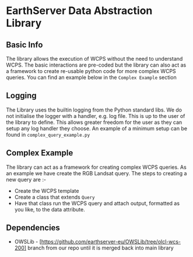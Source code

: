 # EarthServer Data Abstraction Library    



## Basic Info

The library allows the execution of WCPS without the need to understand WCPS. The basic interactions are pre-coded but the library can also act as a framework to create re-usable python code for more complex WCPS queries. You can find an example below in the `Complex Example` section

## Logging

The Library uses the builtin logging from the Python standard libs. We do not initialise the logger with a handler, e.g. log file. This is up to the user of the library to define. This allows greater freedom for the user as they can setup any log handler they choose. An example of a minimum setup can be found in `complex_query_example.py`

## Complex Example 

The library can act as a framework for creating complex WCPS queries. As an example we have create the RGB Landsat query.  The steps to creating a new query are :-

 * Create the WCPS template
 * Create a class that extends `Query`
 * Have that class run the WCPS query and attach output, formatted as you like, to the data attribute.


 ## Dependencies

  * OWSLib - [https://github.com/earthserver-eu/OWSLib/tree/olcl-wcs-200] branch from our repo until it is merged back into main library